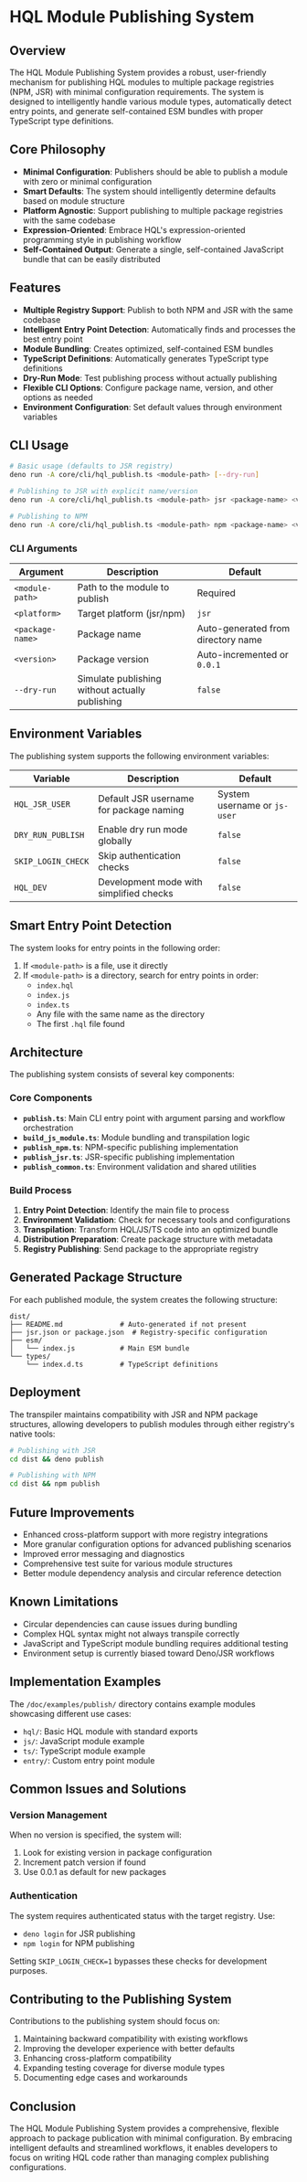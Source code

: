 # HQL Module Publishing System

## Overview

The HQL Module Publishing System provides a robust, user-friendly mechanism for publishing HQL modules to multiple package registries (NPM, JSR) with minimal configuration requirements. The system is designed to intelligently handle various module types, automatically detect entry points, and generate self-contained ESM bundles with proper TypeScript type definitions.

## Core Philosophy

- **Minimal Configuration**: Publishers should be able to publish a module with zero or minimal configuration
- **Smart Defaults**: The system should intelligently determine defaults based on module structure
- **Platform Agnostic**: Support publishing to multiple package registries with the same codebase
- **Expression-Oriented**: Embrace HQL's expression-oriented programming style in publishing workflow
- **Self-Contained Output**: Generate a single, self-contained JavaScript bundle that can be easily distributed

## Features

- **Multiple Registry Support**: Publish to both NPM and JSR with the same codebase
- **Intelligent Entry Point Detection**: Automatically finds and processes the best entry point
- **Module Bundling**: Creates optimized, self-contained ESM bundles
- **TypeScript Definitions**: Automatically generates TypeScript type definitions
- **Dry-Run Mode**: Test publishing process without actually publishing
- **Flexible CLI Options**: Configure package name, version, and other options as needed
- **Environment Configuration**: Set default values through environment variables

## CLI Usage

```bash
# Basic usage (defaults to JSR registry)
deno run -A core/cli/hql_publish.ts <module-path> [--dry-run]

# Publishing to JSR with explicit name/version
deno run -A core/cli/hql_publish.ts <module-path> jsr <package-name> <version> [--dry-run]

# Publishing to NPM
deno run -A core/cli/hql_publish.ts <module-path> npm <package-name> <version> [--dry-run]
```

### CLI Arguments

| Argument | Description | Default |
|----------|-------------|---------|
| `<module-path>` | Path to the module to publish | Required |
| `<platform>` | Target platform (jsr/npm) | `jsr` |
| `<package-name>` | Package name | Auto-generated from directory name |
| `<version>` | Package version | Auto-incremented or `0.0.1` |
| `--dry-run` | Simulate publishing without actually publishing | `false` |

## Environment Variables

The publishing system supports the following environment variables:

| Variable | Description | Default |
|----------|-------------|---------|
| `HQL_JSR_USER` | Default JSR username for package naming | System username or `js-user` |
| `DRY_RUN_PUBLISH` | Enable dry run mode globally | `false` |
| `SKIP_LOGIN_CHECK` | Skip authentication checks | `false` |
| `HQL_DEV` | Development mode with simplified checks | `false` |

## Smart Entry Point Detection

The system looks for entry points in the following order:

1. If `<module-path>` is a file, use it directly
2. If `<module-path>` is a directory, search for entry points in order:
   - `index.hql`
   - `index.js`
   - `index.ts`
   - Any file with the same name as the directory
   - The first `.hql` file found

## Architecture

The publishing system consists of several key components:

### Core Components

- **`publish.ts`**: Main CLI entry point with argument parsing and workflow orchestration
- **`build_js_module.ts`**: Module bundling and transpilation logic
- **`publish_npm.ts`**: NPM-specific publishing implementation
- **`publish_jsr.ts`**: JSR-specific publishing implementation
- **`publish_common.ts`**: Environment validation and shared utilities

### Build Process

1. **Entry Point Detection**: Identify the main file to process
2. **Environment Validation**: Check for necessary tools and configurations
3. **Transpilation**: Transform HQL/JS/TS code into an optimized bundle
4. **Distribution Preparation**: Create package structure with metadata
5. **Registry Publishing**: Send package to the appropriate registry

## Generated Package Structure

For each published module, the system creates the following structure:

```
dist/
├── README.md              # Auto-generated if not present
├── jsr.json or package.json  # Registry-specific configuration
├── esm/
│   └── index.js           # Main ESM bundle
└── types/
    └── index.d.ts         # TypeScript definitions
```

## Deployment

The transpiler maintains compatibility with JSR and NPM package structures, allowing developers to publish modules through either registry's native tools:

```bash
# Publishing with JSR
cd dist && deno publish

# Publishing with NPM
cd dist && npm publish
```

## Future Improvements

- Enhanced cross-platform support with more registry integrations
- More granular configuration options for advanced publishing scenarios
- Improved error messaging and diagnostics
- Comprehensive test suite for various module structures
- Better module dependency analysis and circular reference detection

## Known Limitations

- Circular dependencies can cause issues during bundling
- Complex HQL syntax might not always transpile correctly
- JavaScript and TypeScript module bundling requires additional testing
- Environment setup is currently biased toward Deno/JSR workflows

## Implementation Examples

The `/doc/examples/publish/` directory contains example modules showcasing different use cases:

- `hql/`: Basic HQL module with standard exports
- `js/`: JavaScript module example
- `ts/`: TypeScript module example
- `entry/`: Custom entry point module

## Common Issues and Solutions

### Version Management

When no version is specified, the system will:
1. Look for existing version in package configuration
2. Increment patch version if found
3. Use 0.0.1 as default for new packages

### Authentication

The system requires authenticated status with the target registry. Use:
- `deno login` for JSR publishing
- `npm login` for NPM publishing

Setting `SKIP_LOGIN_CHECK=1` bypasses these checks for development purposes.

## Contributing to the Publishing System

Contributions to the publishing system should focus on:

1. Maintaining backward compatibility with existing workflows
2. Improving the developer experience with better defaults
3. Enhancing cross-platform compatibility
4. Expanding testing coverage for diverse module types
5. Documenting edge cases and workarounds

## Conclusion

The HQL Module Publishing System provides a comprehensive, flexible approach to package publication with minimal configuration. By embracing intelligent defaults and streamlined workflows, it enables developers to focus on writing HQL code rather than managing complex publishing configurations.
